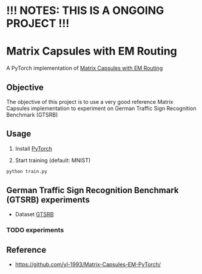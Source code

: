 # !!! NOTES: THIS IS A ONGOING PROJECT !!! 

# Matrix Capsules with EM Routing
A PyTorch implementation of [Matrix Capsules with EM Routing](http://www.cs.toronto.edu/~hinton/absps/EMcapsules.pdf)

## Objective
The objective of this project is to use a very good reference Matrix Capsules implementation to experiment on German Traffic Sign Recognition Benchmark (GTSRB)

## Usage

1. Install [PyTorch](http://pytorch.org/)

2. Start training (default: MNIST)
```bash
python train.py
```

## German Traffic Sign Recognition Benchmark (GTSRB) experiments
- Dataset [GTSRB](http://benchmark.ini.rub.de/?section=gtsrb&subsection=dataset)
### TODO experiments

## Reference
- https://github.com/yl-1993/Matrix-Capsules-EM-PyTorch/

